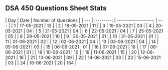 ## DSA 450 Questions Sheet Stats

| Day |    Date    | Number of Questions |
| --- | :--------: | ------------------: | --- |
| 1   | 17-05-2021 |                  13 |
| 2   | 18-05-2021 |                  11 |
| 3   | 19-05-2021 |                  03 |
| 4   | 20-05-2021 |                  04 |
| 5   | 21-05-2021 |                  04 |
| 6   | 22-05-2021 |                  04 |
| 7   | 25-05-2021 |                  05 |
| 8   | 29-05-2021 |                  10 |
| 9   | 30-05-2021 |                  01 |
| 10  | 31-05-2021 |                  01 |
| 11  | 01-06-2021 |                  02 |
| 12  | 02-06-2021 |                  04 |
| 13  | 03-06-2021 |                  04 |
| 14  | 05-06-2021 |                  03 |
| 15  | 06-06-2021 |                  01 |
| 16  | 07-06-2021 |                  16 |
| 17  | 08-06-2021 |                  01 |
| 18  | 10-06-2021 |                  10 |
| 19  | 11-06-2021 |                  15 |
| 20  | 12-06-2021 |                  16 |
| 21  | 13-06-2021 |                  09 |
| 22  | 14-06-2021 |                  03 |
| 23  | 15-06-2021 |                  03 |
| 24  | 16-06-2021 |                  20 | 164 |
